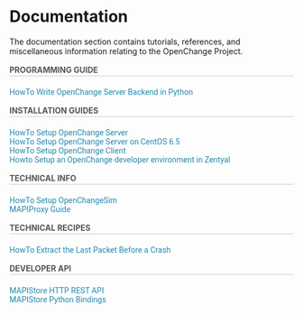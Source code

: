 # Documentation #

The documentation section contains tutorials, references, and
miscellaneous information relating to the OpenChange Project.

<div class="col-8" style="margin-right:0">
 <h3 style="font-size: 14px;line-height: 21px;color: #555;text-transform: uppercase;border-bottom: 1px solid #CCC;margin: 0 0 20px;">Programming Guide</h3>
 <p style="color:#888">
  <a style="text-decoration: none;color: #258AAF;font: 14px Roboto, sans-serif;" href="/documentation/programming/mapistore_python/index.html">HowTo Write OpenChange Server Backend in Python</a><br>
 </p>
</div>

<div class="col-8" style="margin-left:0">
 <h3 style="font-size: 14px;line-height: 21px;color: #555;text-transform: uppercase;border-bottom: 1px solid #CCC;margin: 0 0 20px;">Installation Guides</h3>
 <p style="color:#888">
  <a style="text-decoration: none;color: #258AAF;font: 14px Roboto, sans-serif;" href="/cookbook/initializing.html">HowTo Setup OpenChange Server</a><br>
  <a style="text-decoration: none;color: #258AAF;font: 14px Roboto, sans-serif;" href="/documentation/howto/openchangeserver_CentOS_6.5.html">HowTo Setup OpenChange Server on CentOS 6.5</a><br>
  <a style="text-decoration: none;color: #258AAF;font: 14px Roboto, sans-serif;" href="/documentation/howto/openchangeclient_setup.html">HowTo Setup OpenChange Client</a><br>
  <a style="text-decoration: none;color: #258AAF;font: 14px Roboto, sans-serif;" href="/documentation/howto/zentyal_developer.html">Howto Setup an OpenChange developer environment in Zentyal</a>
 </p>
</div>

<div class="col-8" style="margin-right:0">
 <h3 style="font-size: 14px;line-height: 21px;color: #555;text-transform: uppercase;border-bottom: 1px solid #CCC;margin: 0 0 20px;">Technical Info</h3>
 <p style="color:#888">
  <a style="text-decoration: none;color: #258AAF;font: 14px Roboto, sans-serif;" href="openchangesim/index.html">HowTo Setup OpenChangeSim</a><br>
  <a style="text-decoration: none;color: #258AAF;font: 14px Roboto, sans-serif;" href="mapiproxy/index.html">MAPIProxy Guide</a>
 </p>
</div>

<div class="col-8" style="margin-right:0">
 <h3 style="font-size: 14px;line-height: 21px;color: #555;text-transform: uppercase;border-bottom: 1px solid #CCC;margin: 0 0 20px;">Technical Recipes</h3>
 <p style="color:#888">
  <a style="text-decoration: none;color: #258AAF;font: 14px Roboto, sans-serif;" href="recipes/crash_digger_last_packet.html">HowTo Extract the Last Packet Before a Crash</a><br>
 </p>
</div>

<div class="col-8" style="margin-right:0">
 <h3 style="font-size: 14px;line-height: 21px;color: #555;text-transform: uppercase;border-bottom: 1px solid #CCC;margin: 0 0 20px;">Developer API</h3>
 <p style="color:#888">
  <a style="text-decoration: none;color: #258AAF;font: 14px Roboto, sans-serif;" href="api/mapistore-http/index.html">MAPIStore HTTP REST API</a><br>
  <a style="text-decoration: none;color: #258AAF;font: 14px Roboto, sans-serif;" href="mapibind/intro.html">MAPIStore Python Bindings</a>
 </p>
</div>
